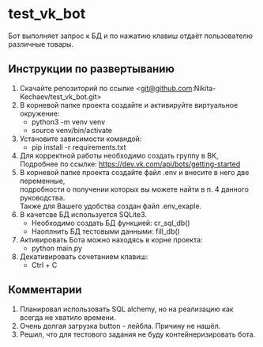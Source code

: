 # test_vk_bot

Бот выполняет запрос к БД и по нажатию клавиш отдаёт пользователю различные товары.

## Инструкции по развертыванию

1. Скачайте репозиторий по ссылке <git@github.com:Nikita-Kechaev/test_vk_bot.git>
2. В корневой папке проекта создайте и активируйте виртуальное окружение:
    * python3 -m venv venv
    * source venv/bin/activate
3. Установите зависимости командой:
    * pip install -r requirements.txt
4. Для корректной работы необходимо создать группу в ВК, </br>
Подробнее по ссылке: <https://dev.vk.com/api/bots/getting-started>
5. В корневой папке проекта создайте файл .env и внесите в него две переменные, </br>
подробности о получении которых вы можете найти в п. 4 данного руководства. </br>
Также для Вашего удобства создан файл .env_exaple.
6. В качетсве БД используется SQLite3.
    * Необходимо создать БД функцией: cr_sql_db()
    * Наоплнить БД тестовыми данными: fill_db()
7. Активировать Бота можно находясь в корне проекта:
    * python main.py
8. Декативировать сочетанием клавиш:
    * Ctrl + C

## Комментарии

1. Планировал использовать SQL alchemy, но на реализацию как всегда не хватило времени.
2. Очень долгая загрузка button - лейбла. Причину не нашёл.
3. Решил, что для тестового задания не буду контейнеризировать бота.
